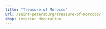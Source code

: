 ```yaml
---
title: "Treasure of Morocco"
url: /saint-petersburg/treasure-of-morocco/
shop: interior decoration
---
```

